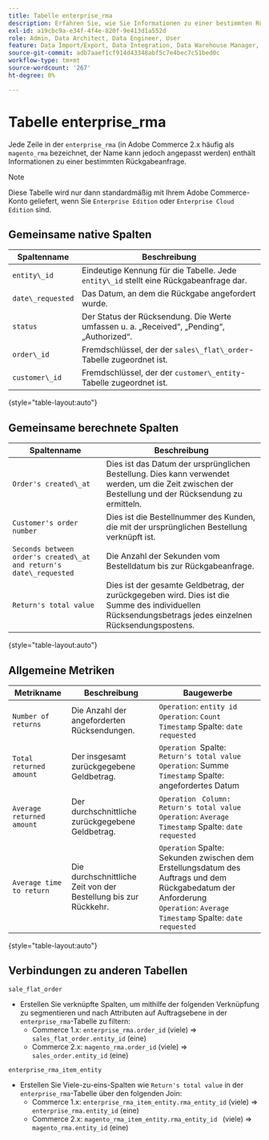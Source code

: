 ```yaml
---
title: Tabelle enterprise_rma
description: Erfahren Sie, wie Sie Informationen zu einer bestimmten Rückgabeanfrage analysieren können.
exl-id: a19cbc9a-e34f-4f4e-820f-9e413d1a552d
role: Admin, Data Architect, Data Engineer, User
feature: Data Import/Export, Data Integration, Data Warehouse Manager, Commerce Tables
source-git-commit: adb7aaef1cf914d43348abf5c7e4bec7c51bed0c
workflow-type: tm+mt
source-wordcount: '267'
ht-degree: 0%

---
```


# Tabelle enterprise_rma

Jede Zeile in der `enterprise_rma` (in Adobe Commerce 2.x häufig als `magento_rma` bezeichnet, der Name kann jedoch angepasst werden) enthält Informationen zu einer bestimmten Rückgabeanfrage.

>[!NOTE]
>
>Diese Tabelle wird nur dann standardmäßig mit Ihrem Adobe Commerce-Konto geliefert, wenn Sie `Enterprise Edition` oder `Enterprise Cloud Edition` sind.

## Gemeinsame native Spalten

| **Spaltenname** | **Beschreibung** |
|---|---|
| `entity\_id` | Eindeutige Kennung für die Tabelle. Jede `entity\_id` stellt eine Rückgabeanfrage dar. |
| `date\_requested` | Das Datum, an dem die Rückgabe angefordert wurde. |
| `status` | Der Status der Rücksendung. Die Werte umfassen u. a. „Received“, „Pending“, „Authorized“. |
| `order\_id` | Fremdschlüssel, der der `sales\_flat\_order`-Tabelle zugeordnet ist. |
| `customer\_id` | Fremdschlüssel, der der `customer\_entity`-Tabelle zugeordnet ist. |

{style="table-layout:auto"}

## Gemeinsame berechnete Spalten

| **Spaltenname** | **Beschreibung** |
|---|---|
| `Order's created\_at` | Dies ist das Datum der ursprünglichen Bestellung. Dies kann verwendet werden, um die Zeit zwischen der Bestellung und der Rücksendung zu ermitteln. |
| `Customer's order number` | Dies ist die Bestellnummer des Kunden, die mit der ursprünglichen Bestellung verknüpft ist. |
| `Seconds between order's created\_at and return's date\_requested` | Die Anzahl der Sekunden vom Bestelldatum bis zur Rückgabeanfrage. |
| `Return's total value` | Dies ist der gesamte Geldbetrag, der zurückgegeben wird. Dies ist die Summe des individuellen Rücksendungsbetrags jedes einzelnen Rücksendungspostens. |

{style="table-layout:auto"}

## Allgemeine Metriken

| **Metrikname** | **Beschreibung** | **Baugewerbe** |
|---|---|---|
| `Number of returns` | Die Anzahl der angeforderten Rücksendungen. | `Operation`: `entity id`<br>`Operation`: `Count`<br>`Timestamp` Spalte: `date requested` |
| `Total returned amount` | Der insgesamt zurückgegebene Geldbetrag. | `Operation `Spalte: `Return's total value`<br>`Operation`: Summe<br>`Timestamp` Spalte: angefordertes Datum |
| `Average returned amount` | Der durchschnittliche zurückgegebene Geldbetrag. | `Operation` ` Column: Return's total value`<br>`Operation`: `Average`<br>`Timestamp` Spalte: `date requested` |
| `Average time to return` | Die durchschnittliche Zeit von der Bestellung bis zur Rückkehr. | `Operation` Spalte: Sekunden zwischen dem Erstellungsdatum des Auftrags und dem Rückgabedatum der Anforderung<br>`Operation`: `Average`<br>`Timestamp` Spalte: `date requested` |

{style="table-layout:auto"}

## Verbindungen zu anderen Tabellen

`sale_flat_order`

* Erstellen Sie verknüpfte Spalten, um mithilfe der folgenden Verknüpfung zu segmentieren und nach Attributen auf Auftragsebene in der `enterprise_rma`-Tabelle zu filtern:
   * Commerce 1.x: `enterprise_rma.order_id` (viele) => `sales_flat_order.entity_id` (eine)
   * Commerce 2.x: `magento_rma.order_id` (viele) => `sales_order.entity_id` (eine)

`enterprise_rma_item_entity`

* Erstellen Sie Viele-zu-eins-Spalten wie `Return's total value` in der `enterprise_rma`-Tabelle über den folgenden Join:
   * Commerce 1.x: `enterprise_rma_item_entity.rma_entity_id` (viele) => `enterprise_rma.entity_id` (eine)
   * Commerce 2.x: `magento_rma_item_entity.rma_entity_id ` (viele) => `magento_rma.entity_id` (eine)
